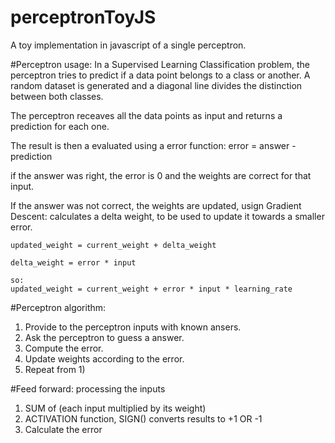 # perceptronToyJS
A toy implementation in javascript of a single perceptron.

#Perceptron usage:
In a Supervised Learning Classification problem, the perceptron tries to predict if a data point belongs to a class or another. 
A random dataset is generated and a diagonal line divides the distinction between both classes.

The perceptron receaves all the data points as input and returns a prediction for each one. 

The result is then a evaluated using a error function:
error = answer - prediction

if the answer was right, the error is 0 and the weights are correct for that input.

If the answer was not correct, the weights are updated, usign Gradient Descent: 
calculates a delta weight, to be used to update it towards a smaller error.

```
updated_weight = current_weight + delta_weight

delta_weight = error * input

so:
updated_weight = current_weight + error * input * learning_rate
```

#Perceptron algorithm:
1) Provide to the perceptron inputs with known ansers.
2) Ask the perceptron to guess a answer.
3) Compute the error.
4) Update weights according to the error.
5) Repeat from 1)


#Feed forward: processing the inputs

1) SUM of (each input multiplied by its weight)
2) ACTIVATION function, SIGN() converts results to +1 OR -1
3) Calculate the error 

